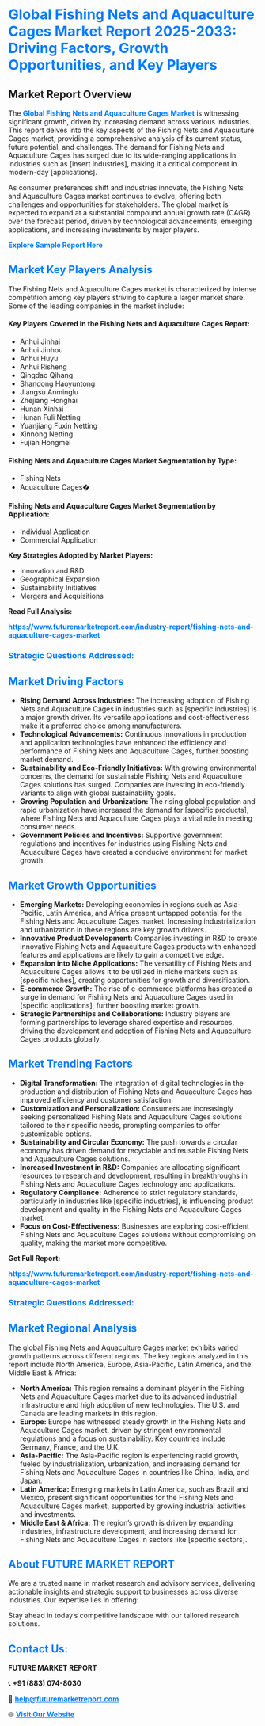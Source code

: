 <h1 style="color: #007BFF;">Global Fishing Nets and Aquaculture Cages Market Report 2025-2033: Driving Factors, Growth Opportunities, and Key Players</h1>

<section id="overview">
<h2>Market Report Overview</h2>
<p>The <a href="https://www.futuremarketreport.com/industry-report/fishing-nets-and-aquaculture-cages-market" style="color: #007BFF; text-decoration: none;"><strong>Global Fishing Nets and Aquaculture Cages Market</strong></a> is witnessing significant growth, driven by increasing demand across various industries. This report delves into the key aspects of the Fishing Nets and Aquaculture Cages market, providing a comprehensive analysis of its current status, future potential, and challenges. The demand for Fishing Nets and Aquaculture Cages has surged due to its wide-ranging applications in industries such as [insert industries], making it a critical component in modern-day [applications].</p>
<p>As consumer preferences shift and industries innovate, the Fishing Nets and Aquaculture Cages market continues to evolve, offering both challenges and opportunities for stakeholders. The global market is expected to expand at a substantial compound annual growth rate (CAGR) over the forecast period, driven by technological advancements, emerging applications, and increasing investments by major players.</p>
</section>

<section id="overview">
<p><a href="https://www.futuremarketreport.com/request-sample/reportId=85022" style="color: #007BFF; text-decoration: none;"><strong>Explore Sample Report Here</strong></a></p>
</section>

<section id="key-players">
<h2 style="color: #007BFF;">Market Key Players Analysis</h2>
<p>The Fishing Nets and Aquaculture Cages market is characterized by intense competition among key players striving to capture a larger market share. Some of the leading companies in the market include:</p>
<h4>Key Players Covered in the Fishing Nets and Aquaculture Cages Report:</h4>
<ul><li>Anhui Jinhai</li><li>Anhui Jinhou</li><li>Anhui Huyu</li><li>Anhui Risheng</li><li>Qingdao Qihang</li><li>Shandong Haoyuntong</li><li>Jiangsu Anminglu</li><li>Zhejiang Honghai</li><li>Hunan Xinhai</li><li>Hunan Fuli Netting</li><li>Yuanjiang Fuxin Netting</li><li>Xinnong Netting</li><li>Fujian Hongmei</li></ul>
<h4>Fishing Nets and Aquaculture Cages Market Segmentation by Type:</h4>
<ul><li>Fishing Nets</li><li>Aquaculture Cages�</li></ul>

<h4>Fishing Nets and Aquaculture Cages Market Segmentation by Application:</h4>
<ul><li>Individual Application</li><li>Commercial Application</li></ul>
<p><strong>Key Strategies Adopted by Market Players:</strong></p>
<ul>
<li>Innovation and R&D</li>
<li>Geographical Expansion</li>
<li>Sustainability Initiatives</li>
<li>Mergers and Acquisitions</li>
</ul>
</section>

<section>
<p><strong>Read Full Analysis: </strong></p><a href="https://www.futuremarketreport.com/industry-report/fishing-nets-and-aquaculture-cages-market" style="color: #007BFF; text-decoration: none;"><strong>https://www.futuremarketreport.com/industry-report/fishing-nets-and-aquaculture-cages-market</strong></a>
<h3 style="color: #007BFF;">Strategic Questions Addressed:</h3>
</section>

<section id="driving-factors">
<h2 style="color: #007BFF;">Market Driving Factors</h2>
<ul>
<li><strong>Rising Demand Across Industries:</strong> The increasing adoption of Fishing Nets and Aquaculture Cages in industries such as [specific industries] is a major growth driver. Its versatile applications and cost-effectiveness make it a preferred choice among manufacturers.</li>
<li><strong>Technological Advancements:</strong> Continuous innovations in production and application technologies have enhanced the efficiency and performance of Fishing Nets and Aquaculture Cages, further boosting market demand.</li>
<li><strong>Sustainability and Eco-Friendly Initiatives:</strong> With growing environmental concerns, the demand for sustainable Fishing Nets and Aquaculture Cages solutions has surged. Companies are investing in eco-friendly variants to align with global sustainability goals.</li>
<li><strong>Growing Population and Urbanization:</strong> The rising global population and rapid urbanization have increased the demand for [specific products], where Fishing Nets and Aquaculture Cages plays a vital role in meeting consumer needs.</li>
<li><strong>Government Policies and Incentives:</strong> Supportive government regulations and incentives for industries using Fishing Nets and Aquaculture Cages have created a conducive environment for market growth.</li>
</ul>
</section>

<section id="growth-opportunities">
<h2 style="color: #007BFF;">Market Growth Opportunities</h2>
<ul>
<li><strong>Emerging Markets:</strong> Developing economies in regions such as Asia-Pacific, Latin America, and Africa present untapped potential for the Fishing Nets and Aquaculture Cages market. Increasing industrialization and urbanization in these regions are key growth drivers.</li>
<li><strong>Innovative Product Development:</strong> Companies investing in R&D to create innovative Fishing Nets and Aquaculture Cages products with enhanced features and applications are likely to gain a competitive edge.</li>
<li><strong>Expansion into Niche Applications:</strong> The versatility of Fishing Nets and Aquaculture Cages allows it to be utilized in niche markets such as [specific niches], creating opportunities for growth and diversification.</li>
<li><strong>E-commerce Growth:</strong> The rise of e-commerce platforms has created a surge in demand for Fishing Nets and Aquaculture Cages used in [specific applications], further boosting market growth.</li>
<li><strong>Strategic Partnerships and Collaborations:</strong> Industry players are forming partnerships to leverage shared expertise and resources, driving the development and adoption of Fishing Nets and Aquaculture Cages products globally.</li>
</ul>
</section>

<section id="trending-factors">
<h2 style="color: #007BFF;">Market Trending Factors</h2>
<ul>
<li><strong>Digital Transformation:</strong> The integration of digital technologies in the production and distribution of Fishing Nets and Aquaculture Cages has improved efficiency and customer satisfaction.</li>
<li><strong>Customization and Personalization:</strong> Consumers are increasingly seeking personalized Fishing Nets and Aquaculture Cages solutions tailored to their specific needs, prompting companies to offer customizable options.</li>
<li><strong>Sustainability and Circular Economy:</strong> The push towards a circular economy has driven demand for recyclable and reusable Fishing Nets and Aquaculture Cages solutions.</li>
<li><strong>Increased Investment in R&D:</strong> Companies are allocating significant resources to research and development, resulting in breakthroughs in Fishing Nets and Aquaculture Cages technology and applications.</li>
<li><strong>Regulatory Compliance:</strong> Adherence to strict regulatory standards, particularly in industries like [specific industries], is influencing product development and quality in the Fishing Nets and Aquaculture Cages market.</li>
<li><strong>Focus on Cost-Effectiveness:</strong> Businesses are exploring cost-efficient Fishing Nets and Aquaculture Cages solutions without compromising on quality, making the market more competitive.</li>
</ul>
</section>

<section>
<p><strong>Get Full Report: </strong></p><a href="https://www.futuremarketreport.com/industry-report/fishing-nets-and-aquaculture-cages-market" style="color: #007BFF; text-decoration: none;"><strong>https://www.futuremarketreport.com/industry-report/fishing-nets-and-aquaculture-cages-market</strong></a>
<h3 style="color: #007BFF;">Strategic Questions Addressed:</h3>
</section>


<section id="regional-analysis">
<h2 style="color: #007BFF;">Market Regional Analysis</h2>
<p>The global Fishing Nets and Aquaculture Cages market exhibits varied growth patterns across different regions. The key regions analyzed in this report include North America, Europe, Asia-Pacific, Latin America, and the Middle East & Africa:</p>
<ul>
<li><strong>North America:</strong> This region remains a dominant player in the Fishing Nets and Aquaculture Cages market due to its advanced industrial infrastructure and high adoption of new technologies. The U.S. and Canada are leading markets in this region.</li>
<li><strong>Europe:</strong> Europe has witnessed steady growth in the Fishing Nets and Aquaculture Cages market, driven by stringent environmental regulations and a focus on sustainability. Key countries include Germany, France, and the U.K.</li>
<li><strong>Asia-Pacific:</strong> The Asia-Pacific region is experiencing rapid growth, fueled by industrialization, urbanization, and increasing demand for Fishing Nets and Aquaculture Cages in countries like China, India, and Japan.</li>
<li><strong>Latin America:</strong> Emerging markets in Latin America, such as Brazil and Mexico, present significant opportunities for the Fishing Nets and Aquaculture Cages market, supported by growing industrial activities and investments.</li>
<li><strong>Middle East & Africa:</strong> The region’s growth is driven by expanding industries, infrastructure development, and increasing demand for Fishing Nets and Aquaculture Cages in sectors like [specific sectors].</li>
</ul>
</section>

<footer>
<h2 style="color: #007BFF;">About FUTURE MARKET REPORT</h2>
<p>We are a trusted name in market research and advisory services, delivering actionable insights and strategic support to businesses across diverse industries. Our expertise lies in offering:</p>

<p>Stay ahead in today’s competitive landscape with our tailored research solutions.</p>

<h2 style="color: #007BFF;">Contact Us:</h2>
<p><strong>FUTURE MARKET REPORT</strong></p>
<p>📞 <strong>+91 (883) 074-8030</strong></p>
<p>📧 <strong><a href="mailto:help@futuremarketreport.com" style="color: #007BFF;">help@futuremarketreport.com</a></strong></p>
<p>🌐 <strong><a href="https://www.futuremarketreport.com/" style="color: #007BFF;">Visit Our Website</a></strong></p>
</footer>